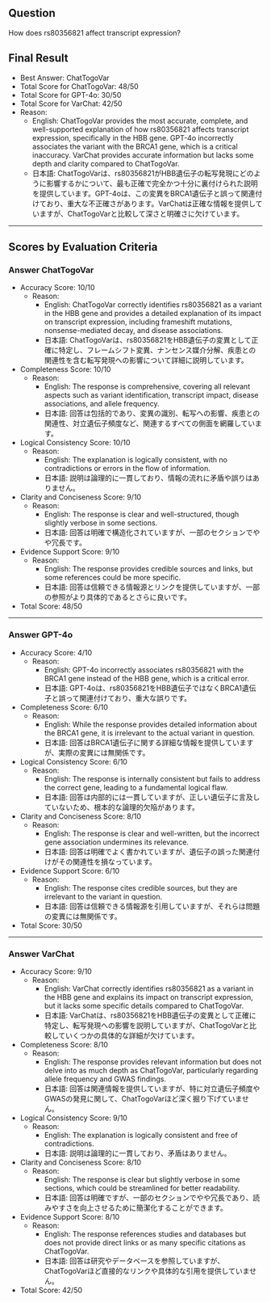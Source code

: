 ## Question

How does rs80356821 affect transcript expression?

## Final Result

- Best Answer: ChatTogoVar
- Total Score for ChatTogoVar: 48/50
- Total Score for GPT-4o: 30/50
- Total Score for VarChat: 42/50
- Reason:
  - English: ChatTogoVar provides the most accurate, complete, and well-supported explanation of how rs80356821 affects transcript expression, specifically in the HBB gene. GPT-4o incorrectly associates the variant with the BRCA1 gene, which is a critical inaccuracy. VarChat provides accurate information but lacks some depth and clarity compared to ChatTogoVar.
  - 日本語: ChatTogoVarは、rs80356821がHBB遺伝子の転写発現にどのように影響するかについて、最も正確で完全かつ十分に裏付けられた説明を提供しています。GPT-4oは、この変異をBRCA1遺伝子と誤って関連付けており、重大な不正確さがあります。VarChatは正確な情報を提供していますが、ChatTogoVarと比較して深さと明確さに欠けています。

---

## Scores by Evaluation Criteria

### Answer ChatTogoVar
- Accuracy Score: 10/10
  - Reason: 
    - English: ChatTogoVar correctly identifies rs80356821 as a variant in the HBB gene and provides a detailed explanation of its impact on transcript expression, including frameshift mutations, nonsense-mediated decay, and disease associations.
    - 日本語: ChatTogoVarは、rs80356821をHBB遺伝子の変異として正確に特定し、フレームシフト変異、ナンセンス媒介分解、疾患との関連性を含む転写発現への影響について詳細に説明しています。
- Completeness Score: 10/10
  - Reason: 
    - English: The response is comprehensive, covering all relevant aspects such as variant identification, transcript impact, disease associations, and allele frequency.
    - 日本語: 回答は包括的であり、変異の識別、転写への影響、疾患との関連性、対立遺伝子頻度など、関連するすべての側面を網羅しています。
- Logical Consistency Score: 10/10
  - Reason: 
    - English: The explanation is logically consistent, with no contradictions or errors in the flow of information.
    - 日本語: 説明は論理的に一貫しており、情報の流れに矛盾や誤りはありません。
- Clarity and Conciseness Score: 9/10
  - Reason: 
    - English: The response is clear and well-structured, though slightly verbose in some sections.
    - 日本語: 回答は明確で構造化されていますが、一部のセクションでやや冗長です。
- Evidence Support Score: 9/10
  - Reason: 
    - English: The response provides credible sources and links, but some references could be more specific.
    - 日本語: 回答は信頼できる情報源とリンクを提供していますが、一部の参照がより具体的であるとさらに良いです。
- Total Score: 48/50

---

### Answer GPT-4o
- Accuracy Score: 4/10
  - Reason: 
    - English: GPT-4o incorrectly associates rs80356821 with the BRCA1 gene instead of the HBB gene, which is a critical error.
    - 日本語: GPT-4oは、rs80356821をHBB遺伝子ではなくBRCA1遺伝子と誤って関連付けており、重大な誤りです。
- Completeness Score: 6/10
  - Reason: 
    - English: While the response provides detailed information about the BRCA1 gene, it is irrelevant to the actual variant in question.
    - 日本語: 回答はBRCA1遺伝子に関する詳細な情報を提供していますが、実際の変異には無関係です。
- Logical Consistency Score: 6/10
  - Reason: 
    - English: The response is internally consistent but fails to address the correct gene, leading to a fundamental logical flaw.
    - 日本語: 回答は内部的には一貫していますが、正しい遺伝子に言及していないため、根本的な論理的欠陥があります。
- Clarity and Conciseness Score: 8/10
  - Reason: 
    - English: The response is clear and well-written, but the incorrect gene association undermines its relevance.
    - 日本語: 回答は明確でよく書かれていますが、遺伝子の誤った関連付けがその関連性を損なっています。
- Evidence Support Score: 6/10
  - Reason: 
    - English: The response cites credible sources, but they are irrelevant to the variant in question.
    - 日本語: 回答は信頼できる情報源を引用していますが、それらは問題の変異には無関係です。
- Total Score: 30/50

---

### Answer VarChat
- Accuracy Score: 9/10
  - Reason: 
    - English: VarChat correctly identifies rs80356821 as a variant in the HBB gene and explains its impact on transcript expression, but it lacks some specific details compared to ChatTogoVar.
    - 日本語: VarChatは、rs80356821をHBB遺伝子の変異として正確に特定し、転写発現への影響を説明していますが、ChatTogoVarと比較していくつかの具体的な詳細が欠けています。
- Completeness Score: 8/10
  - Reason: 
    - English: The response provides relevant information but does not delve into as much depth as ChatTogoVar, particularly regarding allele frequency and GWAS findings.
    - 日本語: 回答は関連情報を提供していますが、特に対立遺伝子頻度やGWASの発見に関して、ChatTogoVarほど深く掘り下げていません。
- Logical Consistency Score: 9/10
  - Reason: 
    - English: The explanation is logically consistent and free of contradictions.
    - 日本語: 説明は論理的に一貫しており、矛盾はありません。
- Clarity and Conciseness Score: 8/10
  - Reason: 
    - English: The response is clear but slightly verbose in some sections, which could be streamlined for better readability.
    - 日本語: 回答は明確ですが、一部のセクションでやや冗長であり、読みやすさを向上させるために簡潔化することができます。
- Evidence Support Score: 8/10
  - Reason: 
    - English: The response references studies and databases but does not provide direct links or as many specific citations as ChatTogoVar.
    - 日本語: 回答は研究やデータベースを参照していますが、ChatTogoVarほど直接的なリンクや具体的な引用を提供していません。
- Total Score: 42/50